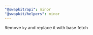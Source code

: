 ```yaml
---
"@swapkit/api": minor
"@swapkit/helpers": minor
---
```


Remove `ky` and replace it with base fetch
